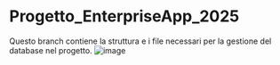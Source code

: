 # Progetto_EnterpriseApp_2025
Questo branch contiene la struttura e i file necessari per la gestione del database nel progetto.
![image](https://github.com/user-attachments/assets/64689d7b-7121-4a55-9443-af3e1dcd8a06)
